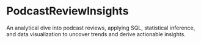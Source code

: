 # PodcastReviewInsights
An analytical dive into podcast reviews, applying SQL, statistical inference, and data visualization to uncover trends and derive actionable insights.
